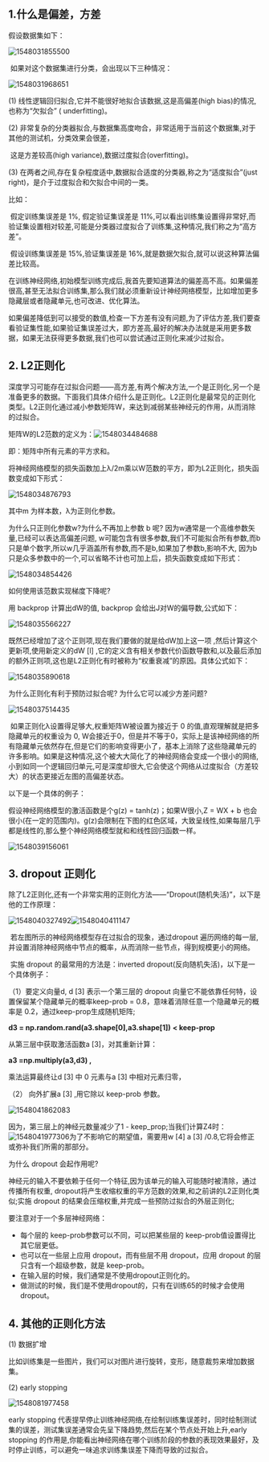 ## 1.什么是偏差，方差

假设数据集如下：

![1548031855500](assets/1548031855500.png)

​      如果对这个数据集进行分类，会出现以下三种情况：



![1548031968651](assets/1548031968651.png)

(1)  线性逻辑回归拟合,它并不能很好地拟合该数据,这是高偏差(high bias)的情况,也称为“欠拟合” ( underfitting)。

(2) 非常复杂的分类器拟合,与数据集高度吻合，非常适用于当前这个数据集,对于其他的测试机，分类效果会很差，

​      这是方差较高(high variance),数据过度拟合(overfitting)。

(3) 在两者之间,存在复杂程度适中,数据拟合适度的分类器,称之为“适度拟合”(just right)，是介于过度拟合和欠拟合中间的一类。

比如：

​       假定训练集误差是 1%, 假定验证集误差是 11%,可以看出训练集设置得非常好,而验证集设置相对较差,可能是分类器过度拟合了训练集,这种情况,我们称之为“高方差”。

​        假设训练集误差是 15%,验证集误差是 16%,就是数据欠拟合,就可以说这种算法偏差比较高。

​       在训练神经网络,初始模型训练完成后,我首先要知道算法的偏差高不高。如果偏差很高,甚至无法拟合训练集,那么我们就必须重新设计神经网络模型，比如增加更多隐藏层或者隐藏单元,也可改进、优化算法。

​       如果偏差降低到可以接受的数值,检查一下方差有没有问题,为了评估方差,我们要查看验证集性能,如果验证集误差过大，即方差高,最好的解决办法就是采用更多数据，如果无法获得更多数据,我们也可以尝试通过正则化来减少过拟合。

## 2. L2正则化

深度学习可能存在过拟合问题——高方差,有两个解决方法,一个是正则化,另一个是准备更多的数据。下面我们具体介绍什么是正则化。L2正则化是最常见的正则化类型。L2正则化通过减小参数矩阵W，来达到减弱某些神经元的作用，从而消除的过拟合。

矩阵W的L2范数的定义为：![1548034484688](assets/1548034484688.png)

即：矩阵中所有元素的平方求和。

将神经网络模型的损失函数加上λ/2m乘以W范数的平方，即为L2正则化，损失函数变成如下形式：

![1548034876793](assets/1548034876793.png)

其中m 为样本数，λ为正则化参数。

为什么只正则化参数w?为什么不再加上参数 b 呢? 因为w通常是一个高维参数矢量,已经可以表达高偏差问题, w可能包含有很多参数,我们不可能拟合所有参数,而b只是单个数字,所以w几乎涵盖所有参数,而不是b,如果加了参数b,影响不大, 因为b只是众多参数中的一个,可以省略不计也可加上后，损失函数变成如下形式：

![1548034854426](assets/1548034854426.png)

如何使用该范数实现梯度下降呢?

用 backprop 计算出dW的值, backprop 会给出J对W的偏导数,公式如下：

![1548035566227](assets/1548035566227.png)

既然已经增加了这个正则项,现在我们要做的就是给dW加上这一项 ,然后计算这个更新项,使用新定义的dW [l] ,它的定义含有相关参数代价函数导数和,以及最后添加的额外正则项,这也是L2正则化有时被称为“权重衰减”的原因。具体公式如下：

![1548035890618](assets/1548035890618.png)

为什么正则化有利于预防过拟合呢? 为什么它可以减少方差问题?

![1548037514435](assets/1548037514435.png)

​       如果正则化λ设置得足够大,权重矩阵W被设置为接近于 0 的值,直观理解就是把多隐藏单元的权重设为 0, W会接近于0，但是并不等于0，实际上是该神经网络的所有隐藏单元依然存在,但是它们的影响变得更小了，基本上消除了这些隐藏单元的许多影响。如果是这种情况,这个被大大简化了的神经网络会变成一个很小的网络,小到如同一个逻辑回归单元,可是深度却很大,它会使这个网络从过度拟合（方差较大）的状态更接近左图的高偏差状态。

以下是一个具体的例子：

假设神经网络模型的激活函数是个g(z) = tanh(z)；如果W很小,Z = WX + b 也会很小(在一定的范围内)。g(z)会限制在下图的红色区域，大致呈线性,如果每层几乎都是线性的,那么整个神经网络模型就和和线性回归函数一样。

![1548039156061](assets/1548039156061.png)

## 3. dropout 正则化

​           除了L2正则化,还有一个非常实用的正则化方法——“Dropout(随机失活)”，以下是他的工作原理：

![1548040327492](assets/1548040327492.png)![1548040411147](assets/1548040411147.png)



​        若左图所示的神经网络模型存在过拟合的现象，通过dropout 遍历网络的每一层,并设置消除神经网络中节点的概率，从而消除一些节点，得到规模更小的网络。

​        实施 dropout 的最常用的方法是：inverted dropout(反向随机失活)，以下是一个具体例子：

（1）要定义向量d, d [3] 表示一个第三层的 dropout 向量它不能依靠任何特，设置保留某个隐藏单元的概率keep-prob = 0.8，意味着消除任意一个隐藏单元的概率是 0.2，通过keep-prop生成随机矩阵;

 **d3 = np.random.rand(a3.shape[0],a3.shape[1])** **< keep-prop**

从第三层中获取激活函数a [3]，对其重新计算：

**a3 =np.multiply(a3,d3) ,**

乘法运算最终让d [3] 中 0 元素与a [3] 中相对元素归零，

（2） 向外扩展a [3] ,用它除以 keep-prob 参数。

![1548041862083](assets/1548041862083.png)

因为，第三层上的神经元数量减少了1 - keep_prop;当我们计算Z4时：![1548041977306](assets/1548041977306.png)为了不影响它的期望值，需要用w [4] a [3] /0.8,它将会修正或弥补我们所需的那部分。

为什么 dropout 会起作用呢?

神经元的输入不要依赖于任何一个特征,因为该单元的输入可能随时被清除，通过传播所有权重, dropout将产生收缩权重的平方范数的效果,和之前讲的L2正则化类似;实施 dropout 的结果会压缩权重,并完成一些预防过拟合的外层正则化;

要注意对于一个多层神经网络：

- 每个层的 keep-prob参数可以不同，可以把某些层的 keep-prob值设置得比其它层更低。
- 也可以在一些层上应用 dropout，而有些层不用 dropout，应用 dropout 的层只含有一个超级参数，就是 keep-prob。
- 在输入层的时候，我们通常是不使用dropout正则化的。
- 做测试的时候，我们是不使用dropout的，只有在训练65的时候才会使用dropout。

## 4. 其他的正则化方法

(1) 数据扩增

比如训练集是一些图片，我们可以对图片进行旋转，变形，随意裁剪来增加数据集。

(2) early stopping

![1548081977458](assets/1548081977458.png)

early stopping 代表提早停止训练神经网络,在绘制训练集误差时，同时绘制测试集的误差，测试集误差通常会先呈下降趋势,然后在某个节点处开始上升,early stopping 的作用是,你能看出神经网络在哪个训练阶段的参数的表现效果最好，及时停止训练，可以避免一味追求训练集误差下降而导致的过拟合。

